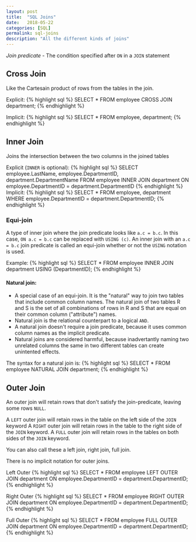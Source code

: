 ```yaml
---
layout: post
title:  "SQL Joins"
date:   2018-05-22
categories: [SQL]
permalink: sql-joins
description: "All the different kinds of joins"
---
```

*Join predicate* - The condition specified after `ON` in a `JOIN` statement

## Cross Join
Like the Cartesain product of rows from the tables in the join.

Explicit: 
{% highlight sql %}
SELECT *
FROM employee CROSS JOIN department;
{% endhighlight %}

Implicit:
{% highlight sql %}
SELECT *
FROM employee, department;
{% endhighlight %}

## Inner Join
Joins the intersection between the two columns in the joined tables

Explicit (`INNER` is optional):
{% highlight sql %}
SELECT employee.LastName, employee.DepartmentID, department.DepartmentName 
FROM employee 
INNER JOIN department ON
employee.DepartmentID = department.DepartmentID
{% endhighlight %}
Implicit:
{% highlight sql %}
SELECT *
FROM employee, department
WHERE employee.DepartmentID = department.DepartmentID;
{% endhighlight %}
### Equi-join
A type of inner join where the join predicate looks like `a.c = b.c`. In this case, `ON a.c = b.c` can be replaced with `USING (c)`. An inner join with an `a.c = b.c` join predicate is called an equi-join whether or not the `USING` notation is used.

Example: 
{% highlight sql %}
SELECT *
FROM employee INNER JOIN department USING (DepartmentID);
{% endhighlight %}

#### Natural join:
- A special case of an equi-join. It is the "natural" way to join two tables that include common column names. The natural join of two tables R and S is the set of all combinations of rows in R and S that are equal on their common column ("attribute") names.
- Natural join is the relational counterpart to a logical `AND`.
- A natural join doesn't require a join predicate, because it uses common column names as the implicit predicate.
- Natural joins are considered harmful, because inadvertantly naming two unrelated columns the same in two different tables can create unintented effects.

The syntax for a natural join is:
{% highlight sql %} 
SELECT *
FROM employee NATURAL JOIN department;
{% endhighlight %}

## Outer Join
An outer join will retain rows that don't satisfy the join-predicate, leaving some rows `NULL`.

A `LEFT` outer join will retain rows in the table on the left side of the `JOIN` keyword
A `RIGHT` outer join will retain rows in the table to the right side of the `JOIN` keyword.
A `FULL` outer join will retain rows in the tables on both sides of the `JOIN` keyword.

You can also call these a left join, right join, full join.

There is no implicit notation for outer joins.

Left Outer
{% highlight sql %}
SELECT *
FROM employee LEFT OUTER JOIN department 
  ON employee.DepartmentID = department.DepartmentID;
{% endhighlight %}

Right Outer
{% highlight sql %}
SELECT *
FROM employee RIGHT OUTER JOIN department
  ON employee.DepartmentID = department.DepartmentID;
{% endhighlight %}

Full Outer
{% highlight sql %}
SELECT *
FROM employee FULL OUTER JOIN department
  ON employee.DepartmentID = department.DepartmentID;
{% endhighlight %}